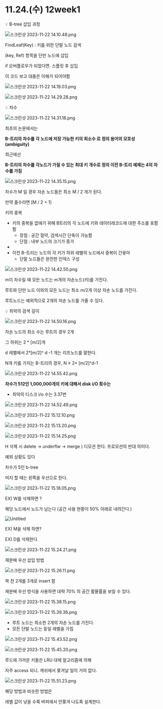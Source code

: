 # 11.24.(수) 12week1

<aside>
💡 B-tree 삽입 과정

</aside>

![스크린샷 2023-11-22 14.10.48.png](11%2024%20(%E1%84%89%E1%85%AE)%2012week1%20e5271a61785c4af382faf7e2223eb146/%25E1%2584%2589%25E1%2585%25B3%25E1%2584%258F%25E1%2585%25B3%25E1%2584%2585%25E1%2585%25B5%25E1%2586%25AB%25E1%2584%2589%25E1%2585%25A3%25E1%2586%25BA_2023-11-22_14.10.48.png)

FindLeaf(Key) : 키를 위한 단말 노드 검색

(key, Ref) 항목을 단만 노드에 삽입

if 오버플로우가 되었다면. 스플릿 후 삽입

이 코드 보고 대충은 이해가 되어야함

![스크린샷 2023-11-22 14.19.03.png](11%2024%20(%E1%84%89%E1%85%AE)%2012week1%20e5271a61785c4af382faf7e2223eb146/%25E1%2584%2589%25E1%2585%25B3%25E1%2584%258F%25E1%2585%25B3%25E1%2584%2585%25E1%2585%25B5%25E1%2586%25AB%25E1%2584%2589%25E1%2585%25A3%25E1%2586%25BA_2023-11-22_14.19.03.png)

![스크린샷 2023-11-22 14.29.28.png](11%2024%20(%E1%84%89%E1%85%AE)%2012week1%20e5271a61785c4af382faf7e2223eb146/%25E1%2584%2589%25E1%2585%25B3%25E1%2584%258F%25E1%2585%25B3%25E1%2584%2585%25E1%2585%25B5%25E1%2586%25AB%25E1%2584%2589%25E1%2585%25A3%25E1%2586%25BA_2023-11-22_14.29.28.png)

<aside>
💡 차수

</aside>

![스크린샷 2023-11-22 14.31.18.png](11%2024%20(%E1%84%89%E1%85%AE)%2012week1%20e5271a61785c4af382faf7e2223eb146/%25E1%2584%2589%25E1%2585%25B3%25E1%2584%258F%25E1%2585%25B3%25E1%2584%2585%25E1%2585%25B5%25E1%2586%25AB%25E1%2584%2589%25E1%2585%25A3%25E1%2586%25BA_2023-11-22_14.31.18.png)

최초의 논문에서는 

**B-트리의 차수를 각 노드에 저장 가능한 키의 최소수 로 정의
용어의 모호성(ambiguity)**

최근에선

**B-트리의 차수를 각노드가 가질 수 있는 최대 키 개수로 정의
이전 B-트리 예제는 4의 차수를 가짐**

![스크린샷 2023-11-22 14.35.15.png](11%2024%20(%E1%84%89%E1%85%AE)%2012week1%20e5271a61785c4af382faf7e2223eb146/%25E1%2584%2589%25E1%2585%25B3%25E1%2584%258F%25E1%2585%25B3%25E1%2584%2585%25E1%2585%25B5%25E1%2586%25AB%25E1%2584%2589%25E1%2585%25A3%25E1%2586%25BA_2023-11-22_14.35.15.png)

차수가 M 일 경우 자손 노드들은 최소 M / 2 개가 된다.

만약 홀수라면 [M / 2 + 1]

키의 중복

- 키의 중복을 없애기 위해 B트리의 각 노드에 키와 데이터레코드에 대한 주소를 포함함
    - 장점 :  공간 절약, 검색시간 단축이 가능함
    - 단점 : 내부 노드의 크기가 증가
- 
- 이전 B-트리는 노드의 각 키가 하위 레벨의 노드에서 중복이 간읗마
    - 단말 노드들은 완전한 인덱스 구성

![스크린샷 2023-11-22 14.42.50.png](11%2024%20(%E1%84%89%E1%85%AE)%2012week1%20e5271a61785c4af382faf7e2223eb146/%25E1%2584%2589%25E1%2585%25B3%25E1%2584%258F%25E1%2585%25B3%25E1%2584%2585%25E1%2585%25B5%25E1%2586%25AB%25E1%2584%2589%25E1%2585%25A3%25E1%2586%25BA_2023-11-22_14.42.50.png)

m이 차수일 때 모든 노드는 m개의 자손노드(키)를 가진다.

루트와 단만 노드 이외의 모든 노드는 최소 m/2개 이상 자손 노드를 가진다.

루트노드는 예외적으로 2개의 자손 노드를 가줄 수 있다.

<aside>
💡 최악의 검색 깊이

</aside>

![스크린샷 2023-11-22 14.50.16.png](11%2024%20(%E1%84%89%E1%85%AE)%2012week1%20e5271a61785c4af382faf7e2223eb146/%25E1%2584%2589%25E1%2585%25B3%25E1%2584%258F%25E1%2585%25B3%25E1%2584%2585%25E1%2585%25B5%25E1%2586%25AB%25E1%2584%2589%25E1%2585%25A3%25E1%2586%25BA_2023-11-22_14.50.16.png)

자손 노드의 최소 수는 루트의 경우 2개

그 하위는 2 * [m/2]개

d 레벨에서 2*[m/2]^ d -1 개는 리프노드를 말한다.

N개 키를 가지는 B-트리의 경우, N ≥ 2* [m/2]^d-1

![스크린샷 2023-11-22 14.55.42.png](11%2024%20(%E1%84%89%E1%85%AE)%2012week1%20e5271a61785c4af382faf7e2223eb146/%25E1%2584%2589%25E1%2585%25B3%25E1%2584%258F%25E1%2585%25B3%25E1%2584%2585%25E1%2585%25B5%25E1%2586%25AB%25E1%2584%2589%25E1%2585%25A3%25E1%2586%25BA_2023-11-22_14.55.42.png)

**차수가 512인 1,000,000개의 키에 대해서 disk i/O 횟수는**

- 최악의 디스크 i/o 수는 3.37번

![스크린샷 2023-11-22 14.52.49.png](11%2024%20(%E1%84%89%E1%85%AE)%2012week1%20e5271a61785c4af382faf7e2223eb146/%25E1%2584%2589%25E1%2585%25B3%25E1%2584%258F%25E1%2585%25B3%25E1%2584%2585%25E1%2585%25B5%25E1%2586%25AB%25E1%2584%2589%25E1%2585%25A3%25E1%2586%25BA_2023-11-22_14.52.49.png)

![스크린샷 2023-11-22 15.12.10.png](11%2024%20(%E1%84%89%E1%85%AE)%2012week1%20e5271a61785c4af382faf7e2223eb146/%25E1%2584%2589%25E1%2585%25B3%25E1%2584%258F%25E1%2585%25B3%25E1%2584%2585%25E1%2585%25B5%25E1%2586%25AB%25E1%2584%2589%25E1%2585%25A3%25E1%2586%25BA_2023-11-22_15.12.10.png)

![스크린샷 2023-11-22 15.13.20.png](11%2024%20(%E1%84%89%E1%85%AE)%2012week1%20e5271a61785c4af382faf7e2223eb146/%25E1%2584%2589%25E1%2585%25B3%25E1%2584%258F%25E1%2585%25B3%25E1%2584%2585%25E1%2585%25B5%25E1%2586%25AB%25E1%2584%2589%25E1%2585%25A3%25E1%2586%25BA_2023-11-22_15.13.20.png)

![스크린샷 2023-11-22 15.14.25.png](11%2024%20(%E1%84%89%E1%85%AE)%2012week1%20e5271a61785c4af382faf7e2223eb146/%25E1%2584%2589%25E1%2585%25B3%25E1%2584%258F%25E1%2585%25B3%25E1%2584%2585%25E1%2585%25B5%25E1%2586%25AB%25E1%2584%2589%25E1%2585%25A3%25E1%2586%25BA_2023-11-22_15.14.25.png)

H 삭제 시 delete → underflw → merge ) 디모션 한다.  프로모션의 반대 의미다.

예외 상황도 있다

차수가 5인 b-tree

머지 할 때는 왼쪽을 우선으로 한다.

![스크린샷 2023-11-22 15.18.05.png](11%2024%20(%E1%84%89%E1%85%AE)%2012week1%20e5271a61785c4af382faf7e2223eb146/%25E1%2584%2589%25E1%2585%25B3%25E1%2584%258F%25E1%2585%25B3%25E1%2584%2585%25E1%2585%25B5%25E1%2586%25AB%25E1%2584%2589%25E1%2585%25A3%25E1%2586%25BA_2023-11-22_15.18.05.png)

EX) W를 삭제하면 ?

해당 노드에서 노드가 남는다 (공간 사용 현황이 50% 아래로 내려간다.)

 

![Untitled](11%2024%20(%E1%84%89%E1%85%AE)%2012week1%20e5271a61785c4af382faf7e2223eb146/Untitled.jpeg)

EX) M을 삭제 하면?

EX) D를 삭제한다.

![스크린샷 2023-11-22 15.24.21.png](11%2024%20(%E1%84%89%E1%85%AE)%2012week1%20e5271a61785c4af382faf7e2223eb146/%25E1%2584%2589%25E1%2585%25B3%25E1%2584%258F%25E1%2585%25B3%25E1%2584%2585%25E1%2585%25B5%25E1%2586%25AB%25E1%2584%2589%25E1%2585%25A3%25E1%2586%25BA_2023-11-22_15.24.21.png)

재분배 우선 삽입 방법

![스크린샷 2023-11-22 15.26.11.png](11%2024%20(%E1%84%89%E1%85%AE)%2012week1%20e5271a61785c4af382faf7e2223eb146/%25E1%2584%2589%25E1%2585%25B3%25E1%2584%258F%25E1%2585%25B3%25E1%2584%2585%25E1%2585%25B5%25E1%2586%25AB%25E1%2584%2589%25E1%2585%25A3%25E1%2586%25BA_2023-11-22_15.26.11.png)

꽉 찬 2개를 3개로 insert 함

재분배 우선 방식을 사용하면 대략 70% 의 공간 활욜률을 보일 수 있다.

![스크린샷 2023-11-22 15.38.15.png](11%2024%20(%E1%84%89%E1%85%AE)%2012week1%20e5271a61785c4af382faf7e2223eb146/%25E1%2584%2589%25E1%2585%25B3%25E1%2584%258F%25E1%2585%25B3%25E1%2584%2585%25E1%2585%25B5%25E1%2586%25AB%25E1%2584%2589%25E1%2585%25A3%25E1%2586%25BA_2023-11-22_15.38.15.png)

![스크린샷 2023-11-22 15.39.36.png](11%2024%20(%E1%84%89%E1%85%AE)%2012week1%20e5271a61785c4af382faf7e2223eb146/%25E1%2584%2589%25E1%2585%25B3%25E1%2584%258F%25E1%2585%25B3%25E1%2584%2585%25E1%2585%25B5%25E1%2586%25AB%25E1%2584%2589%25E1%2585%25A3%25E1%2586%25BA_2023-11-22_15.39.36.png)

- 루트 노드는 최소한 2개의 자손 노드를 가진다.
- 모든 단말 노드는 동일 레벨을 가짐

![스크린샷 2023-11-22 15.43.52.png](11%2024%20(%E1%84%89%E1%85%AE)%2012week1%20e5271a61785c4af382faf7e2223eb146/%25E1%2584%2589%25E1%2585%25B3%25E1%2584%258F%25E1%2585%25B3%25E1%2584%2585%25E1%2585%25B5%25E1%2586%25AB%25E1%2584%2589%25E1%2585%25A3%25E1%2586%25BA_2023-11-22_15.43.52.png)

![스크린샷 2023-11-22 15.45.20.png](11%2024%20(%E1%84%89%E1%85%AE)%2012week1%20e5271a61785c4af382faf7e2223eb146/%25E1%2584%2589%25E1%2585%25B3%25E1%2584%258F%25E1%2585%25B3%25E1%2584%2585%25E1%2585%25B5%25E1%2586%25AB%25E1%2584%2589%25E1%2585%25A3%25E1%2586%25BA_2023-11-22_15.45.20.png)

루드에 가까운 키들은 LRU 대체 알고리즘에 의해

자주 access 되니. 캐쉬에서 쫒겨날 일이 거의 없다.

![스크린샷 2023-11-22 15.51.23.png](11%2024%20(%E1%84%89%E1%85%AE)%2012week1%20e5271a61785c4af382faf7e2223eb146/%25E1%2584%2589%25E1%2585%25B3%25E1%2584%258F%25E1%2585%25B3%25E1%2584%2585%25E1%2585%25B5%25E1%2586%25AB%25E1%2584%2589%25E1%2585%25A3%25E1%2586%25BA_2023-11-22_15.51.23.png)

해당 방법과 비슷한 방법은

레벨 값이 낮을 수록 버퍼에서 안쫒겨 나도록 설계한다.